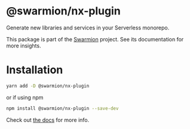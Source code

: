 # @swarmion/nx-plugin

Generate new libraries and services in your Serverless monorepo.

This package is part of the [Swarmion](https://www.swarmion.dev) project. See its documentation for more insights.

# Installation

```bash
yarn add -D @swarmion/nx-plugin
```

or if using npm

```bash
npm install @swarmion/nx-plugin --save-dev
```

Check out [the docs](https://www.swarmion.dev/docs/code-structure/nx-plugin) for more info.
